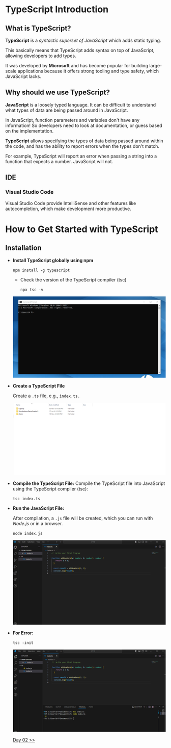# TypeScript Introduction

## What is TypeScript?
**TypeScript** is a *syntactic superset of JavaScript* which adds static typing.

This basically means that TypeScript adds syntax on top of JavaScript, allowing developers to add types.

It was developed by **Microsoft** and has become popular for building large-scale applications because it offers strong tooling and type safety, which JavaScript lacks.

## Why should we use TypeScript?
**JavaScript** is a loosely typed language. It can be difficult to understand what types of data are being passed around in JavaScript.

In JavaScript, function parameters and variables don't have any information! So developers need to look at documentation, or guess based on the implementation.

**TypeScript** allows specifying the types of data being passed around within the code, and has the ability to report errors when the types don't match.

For example, TypeScript will report an error when passing a string into a function that expects a number. JavaScript will not.

## IDE
### Visual Studio Code
Visual Studio Code provide IntelliSense and other features like autocompletion, which make development more productive.


# How to Get Started with TypeScript
## Installation
-  **Install TypeScript globally using npm**
    ```cd
    npm install -g typescript
    ```
    - Check the version of the TypeScript compiler (tsc) 
        ```cd
        npx tsc -v
        ```
    ![](../../images/cdInstall.gif)

- **Create a TypeScript File**

   Create a `.ts` file, e.g., `index.ts.`

  ![](../../images/index.ts.gif)

- **Compile the TypeScript File:**
Compile the TypeScript file into JavaScript using the TypeScript compiler (tsc):
    ```cd
    tsc index.ts
    ```

- **Run the JavaScript File:**

    After compilation, a `.js` file will be created, which you can run with *Node.js* or in a browser.

    ```cd
    node index.js
    ```
    ![](../../images/run.gif)

 - **For Error:** 
    ```cd
    tsc -init
    ```
    ![](../../images/error.gif)

    [Day 02 >>](../Class02/READ02.md)






